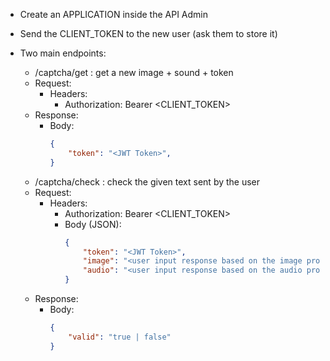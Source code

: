 * Create an APPLICATION inside the API Admin
* Send the CLIENT_TOKEN to the new user (ask them to store it)
* Two main endpoints:
    * /captcha/get  :   get a new image + sound + token
    - Request:
        - Headers:
            - Authorization: Bearer <CLIENT_TOKEN>
    - Response:
        - Body:
            ```json
            {
                "token": "<JWT Token>",
            }
            ```
        
    * /captcha/check :   check the given text sent by the user
    - Request:
        - Headers:
            - Authorization: Bearer <CLIENT_TOKEN>
            - Body (JSON):
                ```json
                {
                    "token": "<JWT Token>",
                    "image": "<user input response based on the image provided>",
                    "audio": "<user input response based on the audio provided>"
                }
                ```
    - Response:
        - Body: 
            ```json
            {
                "valid": "true | false"
            }
            ```
            